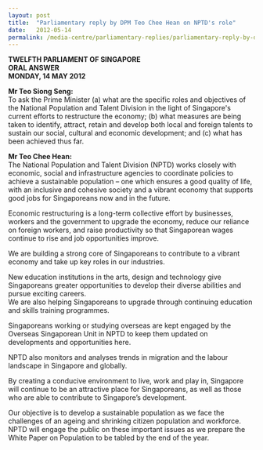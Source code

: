 ```yaml
---
layout: post
title:  "Parliamentary reply by DPM Teo Chee Hean on NPTD's role"
date:   2012-05-14
permalink: /media-centre/parliamentary-replies/parliamentary-reply-by-dpm-teo-chee-hean-on-14-may-2012/
---
```


**TWELFTH PARLIAMENT OF SINGAPORE  
ORAL ANSWER  
MONDAY, 14 MAY 2012**
        
**Mr Teo Siong Seng:**   
To ask the Prime Minister (a) what are the specific roles and objectives of the National Population and Talent Division in the light of Singapore's current efforts to restructure the economy; (b) what measures are being taken to identify, attract, retain and develop both local and foreign talents to sustain our social, cultural and economic development; and (c) what has been achieved thus far.

**Mr Teo Chee Hean:**  
The National Population and Talent Division (NPTD) works closely with economic, social and infrastructure agencies to coordinate policies to achieve a sustainable population – one which ensures a good quality of life, with an inclusive and cohesive society and a vibrant economy that supports good jobs for Singaporeans now and in the future.

Economic restructuring is a long-term collective effort by businesses, workers and the government to upgrade the economy, reduce our reliance on foreign workers, and raise productivity so that Singaporean wages continue to rise and job opportunities improve.

We are building a strong core of Singaporeans to contribute to a vibrant economy and take up key roles in our industries.

New education institutions in the arts, design and technology give Singaporeans greater opportunities to develop their diverse abilities and pursue exciting careers.   
We are also helping Singaporeans to upgrade through continuing education and skills training programmes.

Singaporeans working or studying overseas are kept engaged by the Overseas Singaporean Unit in NPTD to keep them updated on developments and opportunities here.

NPTD also monitors and analyses trends in migration and the labour landscape in Singapore and globally.

By creating a conducive environment to live, work and play in, Singapore will continue to be an attractive place for Singaporeans, as well as those who are able to contribute to Singapore’s development.

Our objective is to develop a sustainable population as we face the challenges of an ageing and shrinking citizen population and workforce. NPTD will engage the public on these important issues as we prepare the White Paper on Population to be tabled by the end of the year.


